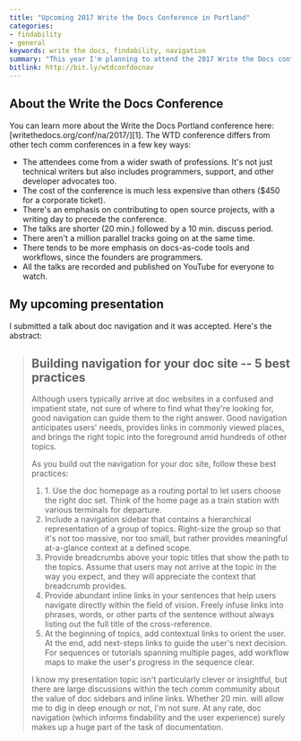 ```yaml
---
title: "Upcoming 2017 Write the Docs Conference in Portland"
categories:
- findability
- general
keywords: write the docs, findability, navigation
summary: "This year I'm planning to attend the 2017 Write the Docs conference in Portland. The conference takes place May 14-16 and draws about 400 people who come together for three days 'to explore the art and science of documentation'. I'll be presenting a short talk on doc navigation best practices."
bitlink: http://bit.ly/wtdconfdocnav
---
```


## About the Write the Docs Conference

You can learn more about the Write the Docs Portland conference here: [writethedocs.org/conf/na/2017/][1]. The WTD conference differs from other tech comm conferences in a few key ways:

* The attendees come from a wider swath of professions. It's not just technical writers but also includes programmers, support, and other developer advocates too.
* The cost of the conference is much less expensive than others ($450 for a corporate ticket).
* There's an emphasis on contributing to open source projects, with a writing day to precede the conference.
* The talks are shorter (20 min.) followed by a 10 min. discuss period.
* There aren't a million parallel tracks going on at the same time.
* There tends to be more emphasis on docs-as-code tools and workflows, since the founders are programmers.
* All the talks are recorded and published on YouTube for everyone to watch.

## My upcoming presentation

I submitted a talk about doc navigation and it was accepted. Here's the abstract:

<blockquote>
<h2>Building navigation for your doc site -- 5 best practices</h2>

<p>Although users typically arrive at doc websites in a confused and impatient state, not sure of where to find what they're looking for, good navigation can guide them to the right answer. Good navigation anticipates users' needs, provides links in commonly viewed places, and brings the right topic into the foreground amid hundreds of other topics.</p>

<p>As you build out the navigation for your doc site, follow these best practices:</p>

<ol>
<li>1. Use the doc homepage as a routing portal to let users choose the right doc set. Think of the home page as a train station with various terminals for departure.</li>
<li>Include a navigation sidebar that contains a hierarchical representation of a group of topics. Right-size the group so that it's not too massive, nor too small, but rather provides meaningful at-a-glance context at a defined scope.</li>
<li>Provide breadcrumbs above your topic titles that show the path to the topics. Assume that users may not arrive at the topic in the way you expect, and they will appreciate the context that breadcrumb provides.</li>
<li>Provide abundant inline links in your sentences that help users navigate directly within the field of  vision. Freely infuse links into phrases, words, or other parts of the sentence without always listing out the full title of the cross-reference.</li>
<li>At the beginning of topics, add contextual links to orient the user. At the end, add next-steps links to guide the user's next decision. For sequences or tutorials spanning multiple pages, add workflow maps to make the user's progress in the sequence clear.</li>
</ol>

I know my presentation topic isn't particularly clever or insightful, but there are large discussions within the tech comm community about the value of doc sidebars and inline links. Whether 20 min. will allow me to dig in deep enough or not, I'm not sure. At any rate, doc navigation (which informs findability and the user experience) surely makes up a huge part of the task of documentation.

